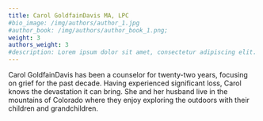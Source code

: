 ```yaml
---
title: Carol GoldfainDavis MA, LPC
#bio_image: /img/authors/author_1.jpg
#author_book: /img/authors/author_book_1.png;
weight: 3
authors_weight: 3
#description: Lorem ipsum dolor sit amet, consectetur adipiscing elit. Nulla placerat libero sit amet purus posuere, nec efficitur dui pretium. Phasellus non aliquet nisi. Ut cursus, est ac lobortis laoreet, magna dolor commodo tortor, ac fringilla sem metus vitae ligula.
---
```


Carol GoldfainDavis has been a counselor for twenty-two years, focusing on grief for the past decade. Having experienced significant loss, Carol knows the devastation it can bring. She and her husband live in the mountains of Colorado where they enjoy exploring the outdoors with their children and grandchildren.